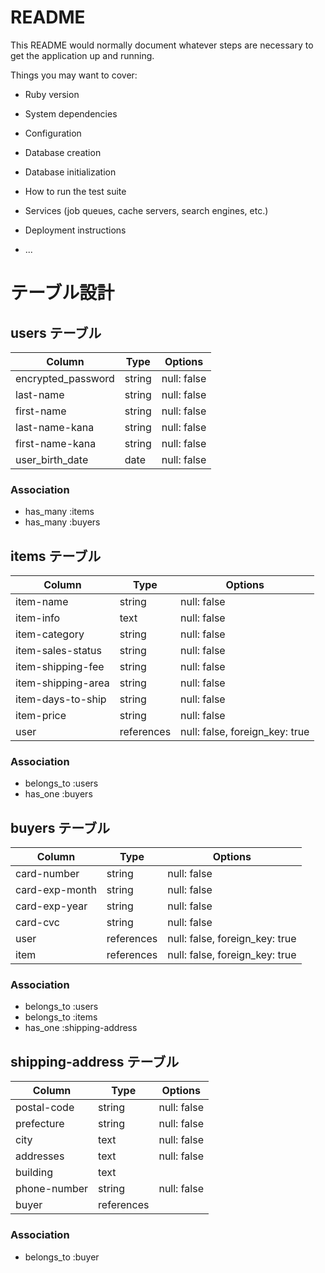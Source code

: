 # README

This README would normally document whatever steps are necessary to get the
application up and running.

Things you may want to cover:

* Ruby version

* System dependencies

* Configuration

* Database creation

* Database initialization

* How to run the test suite

* Services (job queues, cache servers, search engines, etc.)

* Deployment instructions

* ...

# テーブル設計

## users テーブル

| Column                | Type   | Options     |
| --------------------- | ------ | ----------- |
| encrypted_password   | string | null: false |
| last-name             | string | null: false |
| first-name            | string | null: false |
| last-name-kana        | string | null: false |
| first-name-kana       | string | null: false |
| user_birth_date       | date   | null: false |

### Association

- has_many :items
- has_many :buyers



## items テーブル

| Column                | Type   | Options     |
| --------------------- | ------ | ----------- |
| item-name             | string | null: false |
| item-info             | text   | null: false |
| item-category         | string | null: false |
| item-sales-status     | string | null: false |
| item-shipping-fee     | string | null: false |
| item-shipping-area    | string | null: false |
| item-days-to-ship     | string | null: false |
| item-price            | string | null: false |
| user                  |references| null: false, foreign_key: true  |



### Association

- belongs_to :users
- has_one    :buyers


## buyers テーブル

| Column                | Type   | Options     |
| --------------------- | ------ | ----------- |
| card-number           | string | null: false |
| card-exp-month        | string | null: false |
| card-exp-year         | string | null: false |
| card-cvc              | string | null: false |
| user                  |references| null: false, foreign_key: true  |
| item                  |references| null: false, foreign_key: true  |

### Association

- belongs_to :users
- belongs_to :items
- has_one    :shipping-address



## shipping-address テーブル

| Column                | Type   | Options     |
| --------------------- | ------ | ----------- |
| postal-code           | string | null: false |
| prefecture            | string | null: false |
| city                  | text   | null: false |
| addresses             | text   | null: false |
| building              | text   |             |
| phone-number          | string | null: false |
| buyer                 |references|           |

### Association

- belongs_to :buyer